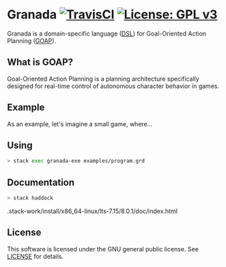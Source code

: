 # Granada [![TravisCI](https://travis-ci.org/adolfosilva/granada.svg)](https://travis-ci.org/adolfosilva/granada) [![License: GPL v3](https://img.shields.io/badge/License-GPL%20v3-blue.svg)](http://www.gnu.org/licenses/gpl-3.0)

Granada is a domain-specific language ([DSL]) for Goal-Oriented Action Planning ([GOAP]).

## What is GOAP?

Goal-Oriented Action Planning is a planning architecture specifically designed for real-time control of autonomous character behavior in games.

## Example

As an example, let's imagine a small game, where...

## Using

```sh
> stack exec granada-exe examples/program.grd
```

## Documentation

```sh
> stack haddock
```

.stack-work/install/x86_64-linux/lts-7.15/8.0.1/doc/index.html

## License

This software is licensed under the GNU general public license. See [LICENSE](LICENSE) for details.

[DSL]: https://en.wikipedia.org/wiki/Domain-specific_language
[GOAP]: http://alumni.media.mit.edu/~jorkin/goap.html
